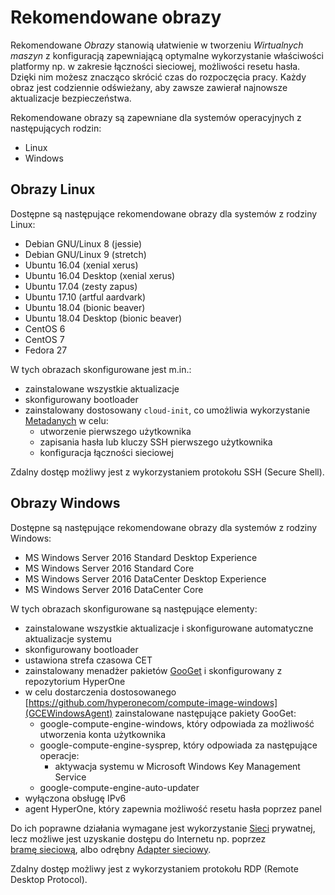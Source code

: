 # Rekomendowane obrazy

Rekomendowane *Obrazy* stanowią ułatwienie w tworzeniu *Wirtualnych maszyn* z konfiguracją zapewniającą optymalne wykorzystanie właściwości platformy np. w zakresie łączności sieciowej, możliwości resetu hasła. Dzięki nim możesz znacząco skrócić czas do rozpoczęcia pracy. Każdy obraz jest codziennie odświeżany, aby zawsze zawierał najnowsze aktualizacje bezpieczeństwa. 

Rekomendowane obrazy są zapewniane dla systemów operacyjnych z następujących rodzin:

* Linux
* Windows

## Obrazy Linux

Dostępne są następujące rekomendowane obrazy dla systemów z rodziny Linux:

* Debian GNU/Linux 8 (jessie)
* Debian GNU/Linux 9 (stretch)
* Ubuntu 16.04 (xenial xerus)
* Ubuntu 16.04 Desktop (xenial xerus)
* Ubuntu 17.04 (zesty zapus)
* Ubuntu 17.10 (artful aardvark)
* Ubuntu 18.04 (bionic beaver)
* Ubuntu 18.04 Desktop (bionic beaver)
* CentOS 6
* CentOS 7
* Fedora 27

W tych obrazach skonfigurowane jest m.in.:

* zainstalowane wszystkie aktualizacje
* skonfigurowany bootloader
* zainstalowany dostosowany ```cloud-init```, co umożliwia wykorzystanie [Metadanych](/resource/compute/virtual-machine.md#Metadane) w celu:
    * utworzenie pierwszego użytkownika
    * zapisania hasła lub kluczy SSH pierwszego użytkownika
    * konfiguracja łączności sieciowej

Zdalny dostęp możliwy jest z wykorzystaniem protokołu SSH (Secure Shell).

## Obrazy Windows

Dostępne są następujące rekomendowane obrazy dla systemów z rodziny Windows:

* MS Windows Server 2016 Standard Desktop Experience
* MS Windows Server 2016 Standard Core
* MS Windows Server 2016 DataCenter Desktop Experience
* MS Windows Server 2016 DataCenter Core

W tych obrazach skonfigurowane są następujące elementy:

* zainstalowane wszystkie aktualizacje i skonfigurowane automatyczne aktualizacje systemu
* skonfigurowany bootloader
* ustawiona strefa czasowa CET
* zainstalowany menadżer pakietów [GooGet](https://github.com/google/googet) i skonfigurowany z repozytorium HyperOne
* w celu dostarczenia dostosowanego [https://github.com/hyperonecom/compute-image-windows](GCEWindowsAgent) zainstalowane następujące pakiety GooGet:
    * google-compute-engine-windows, który odpowiada za możliwość utworzenia konta użytkownika
    * google-compute-engine-sysprep, który odpowiada za następujące operacje:
        * aktywacja systemu w Microsoft Windows Key Management Service
    * google-compute-engine-auto-updater
* wyłączona obsługę IPv6
* agent HyperOne, który zapewnia możliwość resetu hasła poprzez panel

Do ich poprawne działania wymagane jest wykorzystanie [Sieci](/resource/networking/network.md) prywatnej, lecz możliwe jest uzyskanie dostępu do Internetu np. poprzez [bramę sieciową](/resource/networking/network-gateway.md), albo odrębny [Adapter sieciowy](/resource/networking/network-adapter.md).

Zdalny dostęp możliwy jest z wykorzystaniem protokołu RDP (Remote Desktop Protocol).

